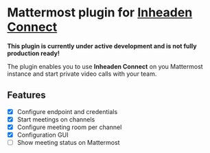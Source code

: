# Mattermost plugin for [Inheaden Connect](https://inco.video)

**This plugin is currently under active development and is not fully production ready!**

The plugin enables you to use **Inheaden Connect** on you Mattermost instance and start private video calls with your team.

## Features

-   [x] Configure endpoint and credentials
-   [x] Start meetings on channels
-   [x] Configure meeting room per channel
-   [x] Configuration GUI
-   [ ] Show meeting status on Mattermost
